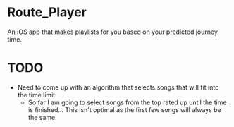 Route_Player
============

An iOS app that makes playlists for you based on your predicted journey time.

TODO
============
* Need to come up with an algorithm that selects songs that will fit into the time limit.
  * So far I am going to select songs from the top rated up until the time is finished... This isn't optimal as the first few songs will always be the same. 